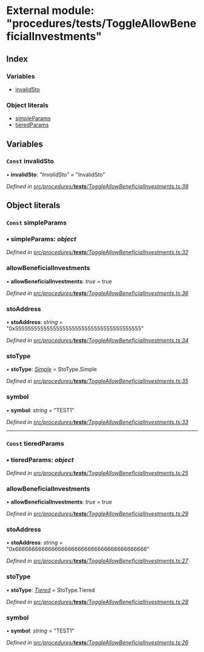 # External module: "procedures/**tests**/ToggleAllowBeneficialInvestments"

## Index

### Variables

- [invalidSto](_procedures___tests___toggleallowbeneficialinvestments_.md#const-invalidsto)

### Object literals

- [simpleParams](_procedures___tests___toggleallowbeneficialinvestments_.md#const-simpleparams)
- [tieredParams](_procedures___tests___toggleallowbeneficialinvestments_.md#const-tieredparams)

## Variables

### `Const` invalidSto

• **invalidSto**: _"InvalidSto"_ = "InvalidSto"

_Defined in [src/procedures/**tests**/ToggleAllowBeneficialInvestments.ts:39](https://github.com/PolymathNetwork/polymath-sdk/blob/d34930f/src/procedures/__tests__/ToggleAllowBeneficialInvestments.ts#L39)_

## Object literals

### `Const` simpleParams

### ▪ **simpleParams**: _object_

_Defined in [src/procedures/**tests**/ToggleAllowBeneficialInvestments.ts:32](https://github.com/PolymathNetwork/polymath-sdk/blob/d34930f/src/procedures/__tests__/ToggleAllowBeneficialInvestments.ts#L32)_

### allowBeneficialInvestments

• **allowBeneficialInvestments**: _true_ = true

_Defined in [src/procedures/**tests**/ToggleAllowBeneficialInvestments.ts:36](https://github.com/PolymathNetwork/polymath-sdk/blob/d34930f/src/procedures/__tests__/ToggleAllowBeneficialInvestments.ts#L36)_

### stoAddress

• **stoAddress**: _string_ = "0x5555555555555555555555555555555555555555"

_Defined in [src/procedures/**tests**/ToggleAllowBeneficialInvestments.ts:34](https://github.com/PolymathNetwork/polymath-sdk/blob/d34930f/src/procedures/__tests__/ToggleAllowBeneficialInvestments.ts#L34)_

### stoType

• **stoType**: _[Simple](../enums/_types_index_.stotype.md#simple)_ = StoType.Simple

_Defined in [src/procedures/**tests**/ToggleAllowBeneficialInvestments.ts:35](https://github.com/PolymathNetwork/polymath-sdk/blob/d34930f/src/procedures/__tests__/ToggleAllowBeneficialInvestments.ts#L35)_

### symbol

• **symbol**: _string_ = "TEST1"

_Defined in [src/procedures/**tests**/ToggleAllowBeneficialInvestments.ts:33](https://github.com/PolymathNetwork/polymath-sdk/blob/d34930f/src/procedures/__tests__/ToggleAllowBeneficialInvestments.ts#L33)_

---

### `Const` tieredParams

### ▪ **tieredParams**: _object_

_Defined in [src/procedures/**tests**/ToggleAllowBeneficialInvestments.ts:25](https://github.com/PolymathNetwork/polymath-sdk/blob/d34930f/src/procedures/__tests__/ToggleAllowBeneficialInvestments.ts#L25)_

### allowBeneficialInvestments

• **allowBeneficialInvestments**: _true_ = true

_Defined in [src/procedures/**tests**/ToggleAllowBeneficialInvestments.ts:29](https://github.com/PolymathNetwork/polymath-sdk/blob/d34930f/src/procedures/__tests__/ToggleAllowBeneficialInvestments.ts#L29)_

### stoAddress

• **stoAddress**: _string_ = "0x6666666666666666666666666666666666666666"

_Defined in [src/procedures/**tests**/ToggleAllowBeneficialInvestments.ts:27](https://github.com/PolymathNetwork/polymath-sdk/blob/d34930f/src/procedures/__tests__/ToggleAllowBeneficialInvestments.ts#L27)_

### stoType

• **stoType**: _[Tiered](../enums/_types_index_.stotype.md#tiered)_ = StoType.Tiered

_Defined in [src/procedures/**tests**/ToggleAllowBeneficialInvestments.ts:28](https://github.com/PolymathNetwork/polymath-sdk/blob/d34930f/src/procedures/__tests__/ToggleAllowBeneficialInvestments.ts#L28)_

### symbol

• **symbol**: _string_ = "TEST1"

_Defined in [src/procedures/**tests**/ToggleAllowBeneficialInvestments.ts:26](https://github.com/PolymathNetwork/polymath-sdk/blob/d34930f/src/procedures/__tests__/ToggleAllowBeneficialInvestments.ts#L26)_
